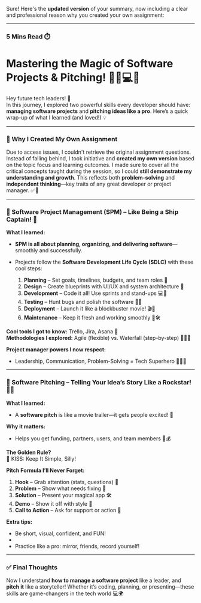 Sure! Here's the **updated version** of your summary, now including a clear and professional reason why you created your own assignment:

---

### 5 Mins Read ⏱️  
# Mastering the Magic of Software Projects & Pitching! 🧙‍♂️💻🎤

Hey future tech leaders! 🌟  
In this journey, I explored two powerful skills every developer should have: **managing software projects** and **pitching ideas like a pro**. Here’s a quick wrap-up of what I learned (and loved!) 💡

---

### 🚨 Why I Created My Own Assignment

Due to access issues, I couldn't retrieve the original assignment questions. Instead of falling behind, I took initiative and **created my own version** based on the topic focus and learning outcomes. I made sure to cover all the critical concepts taught during the session, so I could **still demonstrate my understanding and growth**. This reflects both **problem-solving** and **independent thinking**—key traits of any great developer or project manager. ✅💪

---

### 💼 Software Project Management (SPM) – Like Being a Ship Captain! 🚢

**What I learned:**
- **SPM is all about planning, organizing, and delivering software**—smoothly and successfully.
- Projects follow the **Software Development Life Cycle (SDLC)** with these cool steps:

  1. **Planning** – Set goals, timelines, budgets, and team roles 📅  
  2. **Design** – Create blueprints with UI/UX and system architecture 🎨  
  3. **Development** – Code it all! Use sprints and stand-ups 💻🏈  
  4. **Testing** – Hunt bugs and polish the software 🐛✨  
  5. **Deployment** – Launch it like a blockbuster movie! 🎬🚀  
  6. **Maintenance** – Keep it fresh and working smoothly 🌱🛠️

**Cool tools I got to know:** Trello, Jira, Asana 🧰  
**Methodologies I explored:** Agile (flexible) vs. Waterfall (step-by-step) 🌊🏃‍♂️

**Project manager powers I now respect:**
- Leadership, Communication, Problem-Solving = Tech Superhero 🦸‍♀️🧠

---

### 🎤 Software Pitching – Telling Your Idea’s Story Like a Rockstar! 🌟🎸

**What I learned:**
- A **software pitch** is like a movie trailer—it gets people excited! 🍿

**Why it matters:**
- Helps you get funding, partners, users, and team members 🙌💰

**The Golden Rule?**  
💋 KISS: Keep It Simple, Silly!

**Pitch Formula I’ll Never Forget:**
1. **Hook** – Grab attention (stats, questions) 🎇  
2. **Problem** – Show what needs fixing 🧩  
3. **Solution** – Present your magical app 🛠️  
4. **Demo** – Show it off with style 🎥  
5. **Call to Action** – Ask for support or action 💬

**Extra tips:**  
- Be short, visual, confident, and FUN!
- 
- Practice like a pro: mirror, friends, record yourself! 

---

### ✅ Final Thoughts

Now I understand **how to manage a software project** like a leader, and **pitch it** like a storyteller! Whether it’s coding, planning, or presenting—these skills are game-changers in the tech world 💻🌍
